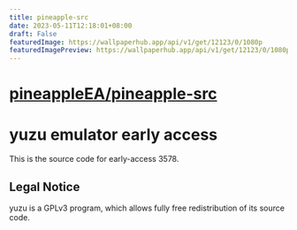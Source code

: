 ```yaml
---
title: pineapple-src
date: 2023-05-11T12:18:01+08:00
draft: False
featuredImage: https://wallpaperhub.app/api/v1/get/12123/0/1080p
featuredImagePreview: https://wallpaperhub.app/api/v1/get/12123/0/1080p
---
```


# [pineappleEA/pineapple-src](https://github.com/pineappleEA/pineapple-src)

yuzu emulator early access
=============

This is the source code for early-access 3578.

## Legal Notice

yuzu is a GPLv3 program, which allows fully free redistribution of its source code.